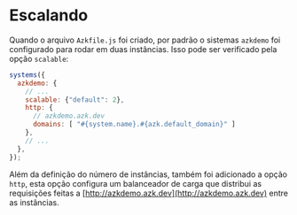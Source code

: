 # Escalando

Quando o arquivo `Azkfile.js` foi criado, por padrão o sistemas `azkdemo` foi configurado para rodar em duas instâncias. Isso pode ser verificado pela opção `scalable`:

```js
systems({
  azkdemo: {
    // ...
    scalable: {"default": 2},
    http: {
      // azkdemo.azk.dev
      domains: [ "#{system.name}.#{azk.default_domain}" ]
    },
    // ...
  },
});
```

Além da definição do número de instâncias, também foi adicionado a opção `http`, esta opção configura um balanceador de carga que distribui as requisições feitas a [http://azkdemo.azk.dev](http://azkdemo.azk.dev) entre as instâncias.

